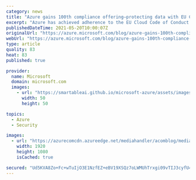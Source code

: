 ```yaml
---
category: news
title: "Azure gains 100th compliance offering—protecting data with EU Cloud Code of Conduct"
excerpt: "Azure has achieved adherence to the EU Cloud Code of Conduct (EU Cloud CoC), the only General Data Protection Regulation (GDPR) code of conduct approved by the European Data Protection Board (EDPB). The EU Cloud CoC also marks the 100th compliance offering for Azure, more than any other cloud provider,"
publishedDateTime: 2021-05-20T10:00:07Z
originalUrl: "https://azure.microsoft.com/blog/azure-gains-100th-compliance-offering-protecting-data-with-eu-cloud-code-of-conduct/"
webUrl: "https://azure.microsoft.com/blog/azure-gains-100th-compliance-offering-protecting-data-with-eu-cloud-code-of-conduct/"
type: article
quality: 83
heat: 83
published: true

provider:
  name: Microsoft
  domain: microsoft.com
  images:
    - url: "https://smartableai.github.io/microsoft-azure/assets/images/organizations/microsoft.com-50x50.jpg"
      width: 50
      height: 50

topics:
  - Azure
  - Security

images:
  - url: "https://azurecomcdn.azureedge.net/mediahandler/acomblog/media/Default/blog/2a88a60d-8392-4795-8f3d-42ddba54343e.png"
    width: 1920
    height: 1080
    isCached: true

secured: "Ud5KVA8Zo+Fc+wTuIjO3E1NzfEZ+eBV19XSQz7oLWMUhTrxgi09vTIJ3cyfU45eZNssIMkYpgtuBeM0SmuvwKuAF6guPDhExfZEHjcl7hr1HESAH2Ptpk/a5QbjZ0dEgNrdP46itvPrZY5KcLdPW05Sk7n6P8Zk2I8psPgoYWDNf8WhgQ6nYNQcIWj59sDW/3vtKIKbgPl/aC5a0YYxXjbHnz+Bgm0+kRuEvZBoA2GvkTFXxxiXGSIPQ1gHb5dptxSHBJb+r4C73SipDLEamz4xG7KD36Eutld57SDJX84SyKc3Cw9pIXIXTPnoodunyEPByvjZ0oCEeAUR2kqI2owHop3TMYwC/9romDvi0br4=;EJiUNCR+YTI2HPYWJoVqew=="
---
```


